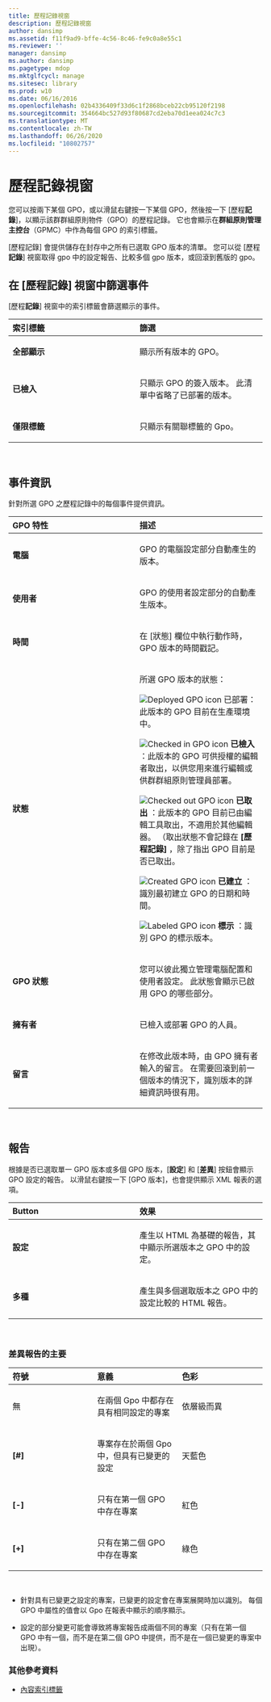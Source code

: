 ```yaml
---
title: 歷程記錄視窗
description: 歷程記錄視窗
author: dansimp
ms.assetid: f11f9ad9-bffe-4c56-8c46-fe9c0a8e55c1
ms.reviewer: ''
manager: dansimp
ms.author: dansimp
ms.pagetype: mdop
ms.mktglfcycl: manage
ms.sitesec: library
ms.prod: w10
ms.date: 06/16/2016
ms.openlocfilehash: 02b4336409f33d6c1f2868bceb22cb95120f2198
ms.sourcegitcommit: 354664bc527d93f80687cd2eba70d1eea024c7c3
ms.translationtype: MT
ms.contentlocale: zh-TW
ms.lasthandoff: 06/26/2020
ms.locfileid: "10802757"
---
```

# 歷程記錄視窗


您可以按兩下某個 GPO，或以滑鼠右鍵按一下某個 GPO，然後按一下 [歷程**記錄**]，以顯示該群群組原則物件（GPO）的歷程記錄。 它也會顯示在**群組原則管理主控台**（GPMC）中作為每個 GPO 的索引標籤。

[歷程記錄] 會提供儲存在封存中之所有已選取 GPO 版本的清單。 您可以從 [歷程**記錄**] 視窗取得 gpo 中的設定報告、比較多個 gpo 版本，或回滾到舊版的 gpo。

## 在 [歷程記錄] 視窗中篩選事件


[歷程**記錄**] 視窗中的索引標籤會篩選顯示的事件。

<table>
<colgroup>
<col width="50%" />
<col width="50%" />
</colgroup>
<thead>
<tr class="header">
<th align="left">索引標籤</th>
<th align="left">篩選</th>
</tr>
</thead>
<tbody>
<tr class="odd">
<td align="left"><p><strong>全部顯示</strong></p></td>
<td align="left"><p>顯示所有版本的 GPO。</p></td>
</tr>
<tr class="even">
<td align="left"><p><strong>已檢入</strong></p></td>
<td align="left"><p>只顯示 GPO 的簽入版本。 此清單中省略了已部署的版本。</p></td>
</tr>
<tr class="odd">
<td align="left"><p><strong>僅限標籤</strong></p></td>
<td align="left"><p>只顯示有關聯標籤的 Gpo。</p></td>
</tr>
</tbody>
</table>

 

## 事件資訊


針對所選 GPO 之歷程記錄中的每個事件提供資訊。

<table>
<colgroup>
<col width="50%" />
<col width="50%" />
</colgroup>
<thead>
<tr class="header">
<th align="left">GPO 特性</th>
<th align="left">描述</th>
</tr>
</thead>
<tbody>
<tr class="odd">
<td align="left"><p><strong>電腦</strong></p></td>
<td align="left"><p>GPO 的電腦設定部分自動產生的版本。</p></td>
</tr>
<tr class="even">
<td align="left"><p><strong>使用者</strong></p></td>
<td align="left"><p>GPO 的使用者設定部分的自動產生版本。</p></td>
</tr>
<tr class="odd">
<td align="left"><p><strong>時間</strong></p></td>
<td align="left"><p>在 [狀態] 欄位中執行動作時，GPO 版本的時間戳記。</p></td>
</tr>
<tr class="even">
<td align="left"><p><strong>狀態</strong></p></td>
<td align="left"><p>所選 GPO 版本的狀態：</p>
<p><img src="images/36f6b687-f5cc-40d1-805f-b191d1fb1ace.gif" alt="Deployed GPO icon" /> <strong></strong>已部署：此版本的 GPO 目前在生產環境中。</p>
<p><img src="images/57b610a5-1c71-4d26-9173-d04abd495fcc.gif" alt="Checked in GPO icon" /> <strong>已檢入 </strong> ：此版本的 GPO 可供授權的編輯者取出，以供您用來進行編輯或供群群組原則管理員部署。</p>
<p><img src="images/8e7a7c4e-809a-435a-8b29-30d797936210.gif" alt="Checked out GPO icon" /> <strong>已取出 </strong> ：此版本的 GPO 目前已由編輯工具取出，不適用於其他編輯器。 （取出狀態不會記錄在 <strong>[歷程記錄] </strong> ，除了指出 GPO 目前是否已取出。</p>
<p><img src="images/327623bd-0842-4372-be1f-bdc4b8c3481c.gif" alt="Created GPO icon" /> <strong>已建立 </strong> ：識別最初建立 GPO 的日期和時間。</p>
<p><img src="images/8356fcdc-1279-425b-ab14-a23bcfe391da.gif" alt="Labeled GPO icon" /> <strong>標示 </strong> ：識別 GPO 的標示版本。</p></td>
</tr>
<tr class="odd">
<td align="left"><p><strong>GPO 狀態</strong></p></td>
<td align="left"><p>您可以彼此獨立管理電腦配置和使用者設定。 此狀態會顯示已啟用 GPO 的哪些部分。</p></td>
</tr>
<tr class="even">
<td align="left"><p><strong>擁有者</strong></p></td>
<td align="left"><p>已檢入或部署 GPO 的人員。</p></td>
</tr>
<tr class="odd">
<td align="left"><p><strong>留言</strong></p></td>
<td align="left"><p>在修改此版本時，由 GPO 擁有者輸入的留言。 在需要回滾到前一個版本的情況下，識別版本的詳細資訊時很有用。</p></td>
</tr>
</tbody>
</table>

 

## 報告


根據是否已選取單一 GPO 版本或多個 GPO 版本，[**設定**] 和 [**差異**] 按鈕會顯示 GPO 設定的報告。 以滑鼠右鍵按一下 [GPO 版本]，也會提供顯示 XML 報表的選項。

<table>
<colgroup>
<col width="50%" />
<col width="50%" />
</colgroup>
<thead>
<tr class="header">
<th align="left">Button</th>
<th align="left">效果</th>
</tr>
</thead>
<tbody>
<tr class="odd">
<td align="left"><p><strong>設定</strong></p></td>
<td align="left"><p>產生以 HTML 為基礎的報告，其中顯示所選版本之 GPO 中的設定。</p></td>
</tr>
<tr class="even">
<td align="left"><p><strong>多種</strong></p></td>
<td align="left"><p>產生與多個選取版本之 GPO 中的設定比較的 HTML 報告。</p></td>
</tr>
</tbody>
</table>

 

### 差異報告的主要

<table>
<colgroup>
<col width="33%" />
<col width="33%" />
<col width="33%" />
</colgroup>
<thead>
<tr class="header">
<th align="left">符號</th>
<th align="left">意義</th>
<th align="left">色彩</th>
</tr>
</thead>
<tbody>
<tr class="odd">
<td align="left"><p>無</p></td>
<td align="left"><p>在兩個 Gpo 中都存在具有相同設定的專案</p></td>
<td align="left"><p>依層級而異</p></td>
</tr>
<tr class="even">
<td align="left"><p><strong>[#]</strong></p></td>
<td align="left"><p>專案存在於兩個 Gpo 中，但具有已變更的設定</p></td>
<td align="left"><p>天藍色</p></td>
</tr>
<tr class="odd">
<td align="left"><p><strong>[-]</strong></p></td>
<td align="left"><p>只有在第一個 GPO 中存在專案</p></td>
<td align="left"><p>紅色</p></td>
</tr>
<tr class="even">
<td align="left"><p><strong>[+]</strong></p></td>
<td align="left"><p>只有在第二個 GPO 中存在專案</p></td>
<td align="left"><p>綠色</p></td>
</tr>
</tbody>
</table>

 

-   針對具有已變更之設定的專案，已變更的設定會在專案展開時加以識別。 每個 GPO 中屬性的值會以 Gpo 在報表中顯示的順序顯示。

-   設定的部分變更可能會導致將專案報告成兩個不同的專案（只有在第一個 GPO 中有一個，而不是在第二個 GPO 中提供，而不是在一個已變更的專案中出現）。

### 其他參考資料

-   [內容索引標籤](contents-tab.md)

 

 





